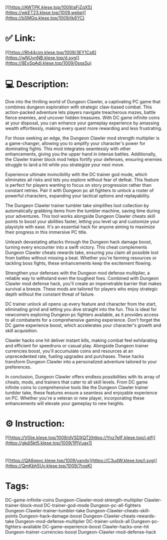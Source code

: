 [![https://AWTPK.klese.top/1009/aFiZqX5](https://wkET23.klese.top/1009.webp)](https://bSMGq.klese.top/1009/tk8YC)
# ✅ Link:
[![https://Rh44cim.klese.top/1009/3EY1Cs6](https://wNUvnNB.klese.top/d.svg)](https://8EvSpAdi.klese.top/1009/0sssSu)
# 💻 Description:
Dive into the thrilling world of Dungeon Clawler, a captivating PC game that combines dungeon exploration with strategic claw-based combat. This action-packed adventure lets players navigate treacherous mazes, battle fierce enemies, and uncover hidden treasures. With DC game infinite coins at your disposal, you can enhance your gameplay experience by amassing wealth effortlessly, making every quest more rewarding and less frustrating.



For those seeking an edge, the Dungeon Clawler mod strength multiplier is a game-changer, allowing you to amplify your character's power for dominating fights. This mod integrates seamlessly with other enhancements, giving you the upper hand in intense battles. Additionally, the Clawler trainer block mod helps fortify your defenses, ensuring enemies struggle to land a hit while you strategize your next move.



Experience ultimate invincibility with the DC trainer god mode, which eliminates all risks and lets you explore without fear of defeat. This feature is perfect for players wanting to focus on story progression rather than constant retries. Pair it with Dungeon pc all fighters to unlock a roster of powerful characters, expanding your tactical options and replayability.



The Dungeon Clawler trainer tumbler take simplifies loot collection by automatically grabbing items from the tumbler machine, saving time during your adventures. This tool works alongside Dungeon Clawler cheats skill points to boost your abilities faster, letting you level up and customize your playstyle with ease. It's an essential hack for anyone aiming to maximize their progress in this immersive PC title.



Unleash devastating attacks through the Dungeon hack damage boost, turning every encounter into a swift victory. This cheat complements Dungeon Clawler cheats rewards take, ensuring you claim all possible loot from battles without missing a beat. Whether you're farming resources or tackling boss fights, these enhancements keep the excitement flowing.



Strengthen your defenses with the Dungeon mod defense multiplier, a reliable way to withstand even the toughest foes. Combined with Dungeon Clawler mod defense hack, you'll create an impenetrable barrier that makes survival a breeze. These mods are tailored for players who enjoy strategic depth without the constant threat of failure.



DC trainer unlock all opens up every feature and character from the start, eliminating grind and letting you dive straight into the fun. This is ideal for newcomers exploring Dungeon pc fighters available, as it provides access to all combatants for a comprehensive gaming experience. Don't forget the DC game experience boost, which accelerates your character's growth and skill acquisition.



Clawler hacks one hit deliver instant kills, making combat feel exhilarating and efficient for speedruns or casual play. Alongside Dungeon trainer currencies boost, you'll accumulate coins and resources at an unprecedented rate, fueling upgrades and purchases. These hacks transform Dungeon Clawler into a personalized adventure tailored to your preferences.



In conclusion, Dungeon Clawler offers endless possibilities with its array of cheats, mods, and trainers that cater to all skill levels. From DC game infinite coins to comprehensive tools like the Dungeon Clawler trainer tumbler take, these features ensure a seamless and enjoyable experience on PC. Whether you're a veteran or new player, incorporating these enhancements will elevate your gameplay to new heights.

# ⚙️ Instruction:
[![https://V0iie.klese.top/1009/dVSDXQT](https://Ynz7eIF.klese.top/i.gif)](https://gkdi5kt5.klese.top/1009/1PlVuax1)
#
[![https://QA6qevc.klese.top/1009/yandx](https://C3udW.klese.top/l.svg)](https://QmKbh5Uv.klese.top/1009/7roqK)
# Tags:
DC-game-infinite-coins Dungeon-Clawler-mod-strength-multiplier Clawler-trainer-block-mod DC-trainer-god-mode Dungeon-pc-all-fighters Dungeon-Clawler-trainer-tumbler-take Dungeon-Clawler-cheats-skill-points Dungeon-hack-damage-boost Dungeon-Clawler-cheats-rewards-take Dungeon-mod-defense-multiplier DC-trainer-unlock-all Dungeon-pc-fighters-available DC-game-experience-boost Clawler-hacks-one-hit Dungeon-trainer-currencies-boost Dungeon-Clawler-mod-defense-hack






